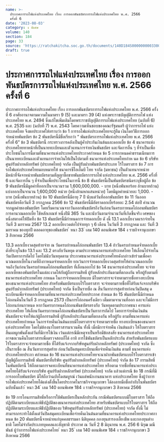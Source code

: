 ```yaml
---
name: >-
  ประกาศการรถไฟแห่งประเทศไทย เรื่อง การออกพันธบัตรการรถไฟแห่งประเทศไทย พ.ศ. 2566
  ครั้งที่ 6
date: '2023-08-03'
category: ง พิเศษ
volume: 140
section: 184
page: 33
source: 'https://ratchakitcha.soc.go.th/documents/140D184S0000000003300.pdf'
draft: true
---
```


# ประกาศการรถไฟแห่งประเทศไทย เรื่อง การออกพันธบัตรการรถไฟแห่งประเทศไทย พ.ศ. 2566 ครั้งที่ 6

ประกาศการรถไฟแห่งประเทศไทย เรื่อง การออกพันธบัตรการรถไฟแห่งประเทศไทย พ.ศ. 2566 ครั้งที่ 6 อาศัยอานาจตามความในมาตรา 9 (5) และมาตรา 39 (4) แห่งพระราชบัญญัติการรถไฟ แห่งประเทศไทย พ.ศ. 2494 ซึ่งแก้ไขเพิ่มเติมโดยพระราชบัญญัติการรถไฟแห่งประเทศไทย (ฉบับที่ 6) พ.ศ. 2535 และ (ฉบับที่ 7) พ.ศ. 2543 โดยความเห็นชอบของคณะรัฐมนตรี ผู้ว่าการรถไฟ แห่งประเทศไทย จึงขอประกาศให้ทราบว่า ข้อ 1 การรถไฟแห่งประเทศไทยจะกู้ยืม เงินโดยวิธีการออกจำหน่ายพันธบัตร ข้อ 2 พันธบัตรนี้มีชื่อเรียกว่า “ พันธบัตรการรถไฟแห่งประเทศไทย พ.ศ. 2566 ครั้งที่ 6” ข้อ 3 พันธบัตรนี้ กระทรวงการคลังเป็นผู้ค้ำประกันเงินต้นและดอกเบี้ย ข้อ 4 ธนาคารแห่งประเทศไทยทาหน้าที่เป็นนายทะเบียนและตัวแทนการจ่ายเงินพันธบัตร และจัดการอื่น ๆ ที่จำเป็นเพื่อประโยชน์ในการนี้ตามที่ธนาคารแห่งประเทศไทยประกาศกำหนด ข้อ 5 การกาหนดค่าธรรมเนียมการเป็นนายทะเบียนและตัวแทนการจ่ายเงินให้เป็นไปตามที่ ธนาคารแห่งประเทศไทยกำห นด ข้อ 6 บริษัท ศูนย์รับฝากหลักทรัพย์ (ประเทศไทย) จากัด เป็นผู้รับฝากพันธบัตรประเภท ไร้ใบตราสาร ข้อ 7 การรถไฟแห่งประเทศไทยมอบหมายให้ ธนาคารซีไอเอ็มบี ไทย จากัด (มหาชน) เป็นตัวแทนจาหน่าย มีหน้าที่จัดจาหน่ายพันธบัตรตามสัญญาซื้อขายพันธบัตรการรถไฟ แห่งประเทศไทย พ.ศ. 2566 ครั้งที่ 6 และจัดการอื่น ๆ ที่จำเป็นเพื่อประโยชน์ในการนี้ ข้อ 8 พันธบัตรนี้เป็นพันธบัตรชนิดระบุชื่อผู้ถือ ข้อ 9 พันธบัตรนี้มีมูลค่าที่ออกเป็นจานวนรวม 1,600,000,000. - บาท (หนึ่งพันหกร้อย ล้านบาทถ้วน) แบ่งออกเป็นจานวน 1,600,000 หน่วย (หนึ่งล้านหกแสนหน่วย) โดยมีมูลค่าหน่วยละ 1,000. - บาท (หนึ่งพันบาทถ้วน) ข้อ 10 พันธบัตรนี้มีอายุ 7 ปี นับแต่วันที่ออกพันธบัตร ข้อ 11 วันออกพันธบัตรคือวันที่ 3 กรกฎาคม 2566 ข้อ 12 พันธบัตรนี้มีอัตราดอกเบี้ยร้อยละ 2.54 ต่อปี คำนวณจากมูลค่าของพันธบัตร โดยเริ่มคานวณจากวันออกพันธบัตรถึงวันก่อนวันครบกาหนดไถ่ถอนพันธบัตร การคานวณดอกเบี้ย ใช้หลักเกณฑ์ หนึ่งปีมี 365 วัน และนับวันตามจำนวนวันที่เกิดขึ้นจริง เศษของหนึ่งสตางค์ให้ปัดทิ้ง ข้อ 13 พันธบัตรนี้มีกำหนดการจ่ายดอกเบี้ย ดั งนี้ 13.1 ดอกเบี้ยงวดแรกจ่ายในวันที่ 3 มกราคม 2567 13.2 ดอกเบี้ยงวดต่อไปจ่ายทุก ๆ 6 เดือน ในวันที่ 3 กรกฎาคม และ วันที่ 3 มกราคม ของทุกปี ตลอดอายุของพันธบัตร ้ หนา 33 ่ เลม 140 ตอนพิเศษ 184 ง ราชกิจจานุเบกษา 3 สิงหาคม 2566

13.3 ดอกเบี้ยงวดสุดท้ายจ่าย ณ วันครบกำหนดไถ่ถอนพันธบัตร 13.4 ถ้าวันครบกำหนดจ่ำยดอกเบี้ยดังที่ระบุในข้อ 13.1 และ 13.2 ตรงกับวันหยุด ตามประกาศธนาคารแห่งประเทศไทย ให้เลื่อนไปจ่ายในวันเปิดทาการถัดไป โดยไม่นับวันหยุดตาม ประกาศธนาคารแห่งประเทศไทยดังกล่าวเข้าร่วมเพื่อคานวณดอกเบี้ยในงวดที่ถึงกาหนดจ่ายดอกเบี้ย ยกเว้นการจ่ายดอกเบี้ยงวดสุดท้ายให้คำนวณดอกเบี้ยจนถึงวันก่อนวันครบกำหนดไถ่ถอนพันธบัตร ที่เลื่อนออกไป ข้อ 14 ธนาคารแห่งประเทศไทย จะจ่ายดอกเบี้ยของพันธบัตรในแต่ละงวดให้กับผู้ถือกรรมสิทธิ์ ผู้รับหลักประกันตามที่ตกลงกัน หรือผู้รับตามที่ธนาคารแห่งประเทศไทย กาหนด ในการจ่ายดอกเบี้ยแบบ มีใบตราสารจะจ่ายตามรายชื่อทางทะเบียนของธนาคารแห่งประเทศไทย สำหรับพันธบัตรแบบไร้ใบตราสาร จะจ่ายตามรายชื่อที่ได้รับแจ้งจากบริษัท ศูนย์รับฝากหลักทรัพย์ (ประเทศไทย) จากัด ซึ่งเป็นรายชื่อ ณ สิ้นวันทาการสุดท้ายก่อนวันปิดสมุ ดทะเบียนเพื่อจ่ายดอกเบี้ยตามที่ธนาคารแห่งประเทศไทยประกาศ กำหนด ข้อ 15 พันธบัตรนี้มีกำหนดไถ่ถอนคืนในวันที่ 3 กรกฎาคม 2573 เป็นการไถ่ถอนครั้งเดียว เต็มตามจานวนที่ออก และจะไม่มีการไถ่ถอนก่อนกาหนด หากวันครบกาหนดไถ่ถอนพันธบัตรตรงกับ วันหยุดตามประกาศธนา คารแห่งประเทศไทย ให้เลื่อนวันครบกาหนดไถ่ถอนพันธบัตรเป็นวันทาการถัดไป โดยการจ่ายคืนเงินต้นพันธบัตรจะจ่ายให้แก่ผู้ถือกรรมสิทธิ์ ผู้รับหลักประกันตามที่ตกลงกัน หรือผู้รับ ตามที่ธนาคารแห่งประเทศไทยกำหนด ในการจ่ายคืนเงินต้นแบบมีใบตราสารจะจ่ายตามรายชื่อ ทางทะเบียนของธนาคารแห่งประเทศไทย โดยไม่ต้องนาใบตราสารมาเวนคืน ทั้งนี้ เมื่อมีการจ่ายคืน เงินต้นแล้ว ให้ใบตราสารสิ้นผลผูกพันตั้งแต่วันที่มีการใช้เงิน เว้นแต่กรณีมีเหตุจาเป็นหรือมีข้อสงสัย ธนาคารแห่งประเทศไทยอาจขอเวนคืนใบตราสารเพื่อตรวจสอบก็ได้ อาทิ การใช้พันธบัตรเป็นหลักประกัน สำหรับพันธบัตรแบบไร้ใบตราสารจะจ่ายตามรายชื่อ ที่ได้รับแจ้งจากบริษัทศูนย์รับฝากหลักทรัพย์ (ประเทศไทย) จากัด ซึ่งเป็นรายชื่อ ณ สิ้นวันทาการสุดท้าย ก่อนวันปิดสมุดทะเบียนเพื่อจ่ายคืนเงินต้น ตามที่ ธนาคารแห่งประเทศไทยประกา ศกำหนด ข้อ 16 ธนาคารแห่งประเทศไทยจะนาฝากพันธบัตรแบบไร้ใบตราสารเข้าบัญชีผู้ถือกรรมสิทธิ์ พันธบัตรที่บริษัท ศูนย์รับฝากหลักทรัพย์ (ประเทศไทย) จำกัด ข้อ 17 กรรมสิทธิ์ในพันธบัตรนี้ ให้ถือตามการจดทะเบียนที่ธนาคารแห่งประเทศไทย หรือตาม รายชื่อที่ธนาคารแห่งประเ ทศไทยได้รับแจ้งจากบริษัท ศูนย์รับฝากหลักทรัพย์ (ประเทศไทย) จากัด แล้วแต่กรณี ข้อ 18 กรณีที่มีการออกใบพันธบัตร มิให้ถือว่าฉบับใดสมบูรณ์ เว้นแต่พนักงานธนาคาร แห่งประเทศไทย ซึ่งผู้ว่าการรถไฟแห่งประเทศไทยได้แต่งตั้งขึ้นโดยประกาศในราชกิจจานุเบกษา ได้ลงลายมือชื่อกำกับในพันธบัตรฉบับนั้นแล้ว ้ หนา 34 ่ เลม 140 ตอนพิเศษ 184 ง ราชกิจจานุเบกษา 3 สิงหาคม 2566

ข้อ 19 การโอนกรรมสิทธิ์หรือการใช้พันธบัตรเป็นหลักประกัน กรณีพันธบัตรแบบมีใบตราสาร ให้ถือปฏิบัติตามระเบียบและพิธีปฏิบัติของธนาคารแห่งประเทศไทย สาหรับพันธบัตรแบบไร้ใบตราสาร ให้ถือปฏิบัติตามระเบียบและพิธีปฏิบัติของบ ริษัทศูนย์รับฝากหลักทรัพย์ (ประเทศไทย) จากัด ทั้งนี้ ไม่สามารถกระทำได้ตั้งแต่วันปิดสมุดทะเบียนเพื่อจ่ายคืนเงินต้นตามที่ธนาคารแห่งประเทศไทยประกาศกาหนด ข้อ 20 พันธบัตรนี้จาหน่ายแก่บุคคลธรรมดา นิติบุคคล กองทุนสารองเลี้ยงชีพ และกองทุนต่างชาติ โดยไม่จำกัดประเภทบุคคลและสัญชาติ ประกาศ ณ วันที่ 2 8 มิถุนายน พ.ศ. 256 6 นิรุฒ มณีพันธ์ ผู้ว่าการรถไฟแห่งประเทศไทย ้ หนา 35 ่ เลม 140 ตอนพิเศษ 184 ง ราชกิจจานุเบกษา 3 สิงหาคม 2566
